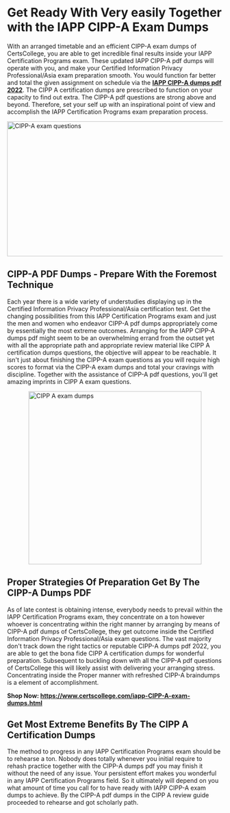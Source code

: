 <h1><strong>Get Ready With Very easily Together with the IAPP CIPP-A Exam Dumps&nbsp;</strong></h1>
<p><span style="font-weight: 400;">With an arranged timetable and an efficient  CIPP-A exam dumps of CertsCollege, you are able to get incredible final results inside your IAPP Certification Programs exam. These updated IAPP CIPP-A pdf dumps will operate with you, and make your Certified Information Privacy Professional/Asia exam preparation smooth. You would function far better and total the given assignment on schedule via the <strong><a href="https://www.certscollege.com/iapp-CIPP-A-exam-dumps.html">IAPP CIPP-A dumps pdf 2022</a></strong>. The CIPP A certification dumps are prescribed to function on your capacity to find out extra. The  CIPP-A pdf questions are strong above and beyond. Therefore, set your self up with an inspirational point of view and accomplish the IAPP Certification Programs exam preparation process.&nbsp;</span></p>
<p><span style="font-weight: 400;"><img style="display: block; margin-left: auto; margin-right: auto;" src="https://i.ibb.co/CPDK3ps/Yellow-and-Blue-Initiative-Blog-Banner.png" alt="CIPP-A exam questions" width="559" height="315" /></span></p>
<h2><strong>CIPP-A PDF Dumps - Prepare With the Foremost Technique</strong></h2>
<p><span style="font-weight: 400;">Each year there is a wide variety of understudies displaying up in the Certified Information Privacy Professional/Asia certification test. Get the changing possibilities from this IAPP Certification Programs exam and just the men and women who endeavor CIPP-A pdf dumps appropriately come by essentially the most extreme outcomes. Arranging for the IAPP CIPP-A dumps pdf might seem to be an overwhelming errand from the outset yet with all the appropriate path and appropriate review material like CIPP A certification dumps questions, the objective will appear to be reachable. It isn't just about finishing the CIPP-A exam questions as you will require high scores to format via the CIPP-A exam dumps and total your cravings with discipline. Together with the assistance of CIPP-A pdf questions, you'll get amazing imprints in CIPP A exam questions.</span></p>
<p><span style="font-weight: 400;"><a href="https://tinyurl.com/baz9b4p4"><img style="display: block; margin-left: auto; margin-right: auto;" src="https://i.ibb.co/9tMrhdY/Teacher-Appreciation-Invitation.png" alt="CIPP A exam dumps " width="404" height="404" /></a></span></p>
<h2><strong>Proper Strategies Of Preparation Get By The CIPP-A Dumps PDF</strong></h2>
<p><span style="font-weight: 400;">As of late contest is obtaining intense, everybody needs to prevail within the IAPP Certification Programs exam, they concentrate on a ton however whoever is concentrating within the right manner by arranging by means of CIPP-A pdf dumps of CertsCollege, they get outcome inside the Certified Information Privacy Professional/Asia exam questions. The vast majority don't track down the right tactics or reputable CIPP-A dumps pdf 2022, you are able to get the bona fide CIPP A certification dumps for wonderful preparation. Subsequent to buckling down with all the  CIPP-A pdf questions of CertsCollege this will likely assist with delivering your arranging stress. Concentrating inside the Proper manner with refreshed CIPP-A braindumps is a element of accomplishment.</span></p>
<p><span style="font-weight: 400;"><strong>Shop Now: <a href="https://www.certscollege.com/iapp-CIPP-A-exam-dumps.html">https://www.certscollege.com/iapp-CIPP-A-exam-dumps.html</a></strong></span></p>
<h2><strong>Get Most Extreme Benefits By The CIPP A Certification Dumps</strong></h2>
<p><span style="font-weight: 400;">The method to progress in any IAPP Certification Programs exam should be to rehearse a ton. Nobody does totally whenever you initial require to rehash practice together with the CIPP-A dumps pdf you may finish it without the need of any issue. Your persistent effort makes you wonderful in any IAPP Certification Programs field. So it ultimately will depend on you what amount of time you call for to have ready with IAPP CIPP-A exam dumps to achieve. By the CIPP-A pdf dumps in the CIPP A review guide proceeded to rehearse and got scholarly path.</span></p>
